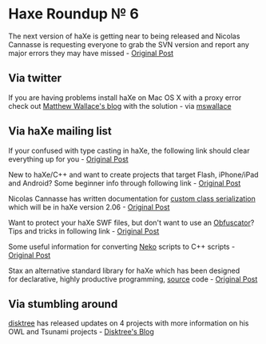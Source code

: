 [_template]: roundup.html
# Haxe Roundup № 6

The next version of haXe is getting near to being released and Nicolas Cannasse is requesting everyone to grab the SVN version and report any major errors they may have missed - [Original Post][link 1]

## Via twitter
If you are having problems install haXe on Mac OS X with a proxy error check out [Matthew Wallace's blog][link 2] with the solution - via [mswallace][link 3]

## Via haXe mailing list
If your confused with type casting in haXe, the following link should clear everything up for you - [Original Post][link 4]

New to haXe/C++ and want to create projects that target Flash, iPhone/iPad and Android? Some beginner info through following link - [Original Post][link 5]

Nicolas Cannasse has written documentation for [custom class serialization][link 6] which will be in haXe version 2.06 - [Original Post][link 7]

Want to protect your haXe SWF files, but don't want to use an [Obfuscator][link 8]? Tips and tricks in following link - [Original Post][link 9]

Some useful information for converting [Neko][link 10] scripts to C++ scripts - [Original Post][link 11]

Stax an alternative standard library for haXe which has been designed for declarative, highly productive programming, [source][link 12] code - [Original Post][link 13]

## Via stumbling around
[disktree][link 14] has released updates on 4 projects with more information on his OWL and Tsunami projects - [Disktree's Blog][link 15]

[link 1]: http://haxe.1354130.n2.nabble.com/Request-for-Testing-td5419313.html#a5419313 "haXe version 2.06 request for testing - haXe Mailing List"
[link 2]: http://matthewsloanwallace.com/haxe-could-not-connect-on-google-install-erro "haXe Mac OS X proxy error - Matthew Wallace Blog"
[link 3]: http://twitter.com/mswallace "@mswallace"
[link 4]: http://haxe.1354130.n2.nabble.com/Casting-confusion-td5410259.html#a5410259 "Type Casting Confusion - haXe Mailing List"
[link 5]: http://haxe.1354130.n2.nabble.com/cross-compiling-Flash-C-td5388820.html#a5388820 "haXe / C++ Beginner - haXe Mailing List"
[link 6]: http://haxe.org/manual/serialization "haXe Manual - Serialization"
[link 7]: http://haxe.1354130.n2.nabble.com/Custom-Serialization-td5385904.html#a5385904 "haXe custom serialization - haXe Mailing List"
[link 8]: http://en.wikipedia.org/wiki/ActionScript_code_protection "Wiki Actionscript protection - haXe related"
[link 9]: http://haxe.1354130.n2.nabble.com/Obfuscator-for-haXe-compiled-SWFs-td5383364.html#a5383364 "Obfuscator for haXe SWF's - haXe Mailing List"
[link 10]: http://haxe.org/doc/start/neko "haXe Manual - Neko"
[link 11]: http://haxe.1354130.n2.nabble.com/hxcpp-command-line-application-td5414039.html#a5414039 "haXe Neko to C++ - haXe Mailing List"
[link 12]: http://github.com/jdegoes/stax "Stax Github Page"
[link 13]: http://haxe.1354130.n2.nabble.com/ANN-Stax-An-Alternate-Standard-Library-for-HaXe-tp5420317p5420317.html "Stax an alternative standard library for haXe - haXe Mailing List"
[link 14]: https://twitter.com/disktree "@disktree"
[link 15]: http://blog.disktree.net/?p=117 "Disktree's Blog"

